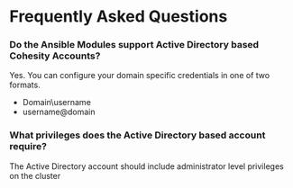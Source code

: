 # Frequently Asked Questions

### Do the Ansible Modules support Active Directory based Cohesity Accounts?
Yes.  You can configure your domain specific credentials in one of two formats.
- Domain\\username
- username@domain

### What privileges does the Active Directory based account require?
The Active Directory account should include administrator level privileges on the cluster

